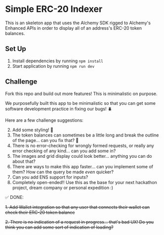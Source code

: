 # Simple ERC-20 Indexer

This is an skeleton app that uses the Alchemy SDK rigged to Alchemy's Enhanced APIs in order to display all of an address's ERC-20 token balances.

## Set Up

1. Install dependencies by running `npm install`
2. Start application by running `npm run dev`

## Challenge

Fork this repo and build out more features! This is minimalistic on purpose.

We purposefully built this app to be minimalistic so that you can get some software development practice in fixing our bugs! 🪲

Here are a few challenge suggestions:

2. Add some styling! 🎨
3. The token balances can sometimes be a little long and break the outline of the page... can you fix that? 🔧
4. There is no error-checking for wrongly formed requests, or really any error checking of any kind... can you add some in?
5. The images and grid display could look better... anything you can do about that?
6. There are ways to make this app faster... can you implement some of them? How can the query be made _even_ quicker?
7. Can you add ENS support for inputs?
8. Completely open-ended!! Use this as the base for your next hackathon project, dream company or personal expedition :)

✅ DONE:

~~1. Add Wallet integration so that any user that connects their wallet can check their ERC-20 token balance~~

~~2. There is no indication of a request in progress... that's bad UX! Do you think you can add some sort of indication of loading?~~
